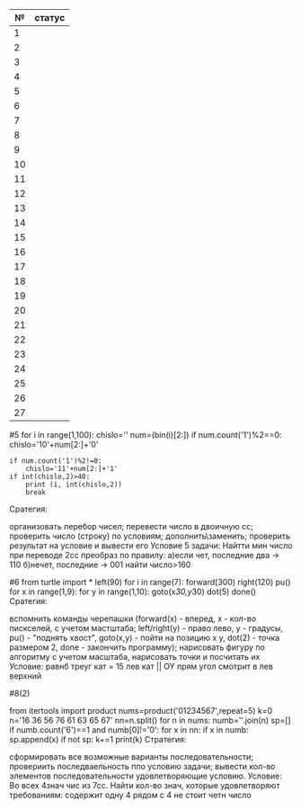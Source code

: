 | № | статус |
| ----- | -----|
| 1 |  |
| 2 |  |
| 3 |  |
| 4 |  |
| 5 |  |
| 6 |  |
| 7 |  |
| 8 |  |
| 9 |  |
| 10 |  |
| 11 |  |
| 12 |  |
| 13 |  |
| 14 |  |
| 15 |  |
| 16 |  |
| 17 |  |
| 18 |  |
| 19 |  |
| 20 |  |
| 21 |  |
| 22 |  |
| 23 |  |
| 24 |  |
| 25 |  |
| 26 |  |
| 27 |  |

#5
for i in range(1,100):
    chislo=''
    num=(bin(i)[2:])
    if num.count('1')%2==0:
        chislo='10'+num[2:]+'0'

    if num.count('1')%2!=0:
        chislo='11'+num[2:]+'1'
    if int(chislo,2)>40:
        print (i, int(chislo,2))
        break
Сратегия:

организовать перебор чисел;
перевести число в двоичную сс;
проверить число (строку) по условиям;
дополнить\заменить;
проверить результат на условие и вывести его
Условие 5 задачи: Найтти мин число при переводе 2сс преобраз по правилу: а)если чет, последние два -> 110 б)нечет, последние -> 001 найти число>160

#6
from turtle import *
left(90)
for i in range(7):
    forward(300)
    right(120)
pu()
for x in range(1,9):
    for y in range(1,10):
        goto(x*30,y*30)
        dot(5)
done()
Сратегия:

вспомнить команды черепашки (forward(x) - вперед, x - кол-во пискселей, с учетом мастштаба; left/right(y) - право лево, y - градусы, pu() - "поднять хвост", goto(x,y) - пойти на позицию x y, dot(2) - точка размером 2, done - закончить программу);
нарисовать фигуру по алгоритму с учетом масштаба,
нарисовать точки и посчитать их Условие: равнб треуг кат = 15 лев кат || OY прям угол смотрит в лев верхний

#8(2)

from itertools import product
nums=product('01234567',repeat=5)
k=0
n='16 36 56 76 61 63 65 67'
nn=n.split()
for n in nums:
    numb=''.join(n)
    sp=[]
    if numb.count('6')==1 and numb[0]!='0':
        for x in nn:
            if x in numb:
                sp.append(x)
        if not sp: 
            k+=1
print(k)
Стратегия:

сформировать все возможные варианты последовательности;
провериить последваельность ппо условию задачи;
вывести кол-во элементов последовательности удовлетворяющие условию. Условие: Во всех 4знач чис из 7сс. Найти кол-во знач, которые удовлетворяют требованиям: содержит одну 4 рядом с 4 не стоит четн число
